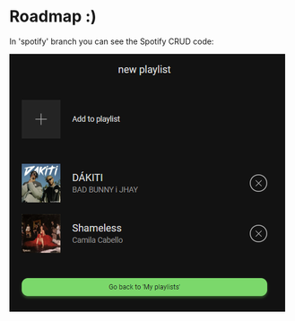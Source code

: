# Roadmap :)

In 'spotify' branch you can see the Spotify CRUD code:

![Screenshot Spotify](./spotify.png)
